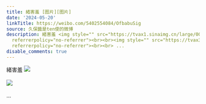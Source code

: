 ```yaml
---
title: 緒害羞 [图片][图片]
date: '2024-05-20'
linkTitle: https://weibo.com/5402554084/OfbabuSig
source: 久保醬是ten使的微博
description: 緒害羞 <img style="" src="https://tvax1.sinaimg.cn/large/005TCz76gy1hpw67d6gx9j30jq0ahwf0.jpg"
  referrerpolicy="no-referrer"><br><br><img style="" src="https://tvax3.sinaimg.cn/large/005TCz76gy1hpw67dodgoj30jq0az0tf.jpg"
  referrerpolicy="no-referrer"><br><br> ...
disable_comments: true
---
```

緒害羞 <img style="" src="https://tvax1.sinaimg.cn/large/005TCz76gy1hpw67d6gx9j30jq0ahwf0.jpg" referrerpolicy="no-referrer"><br><br><img style="" src="https://tvax3.sinaimg.cn/large/005TCz76gy1hpw67dodgoj30jq0az0tf.jpg" referrerpolicy="no-referrer"><br><br> ...